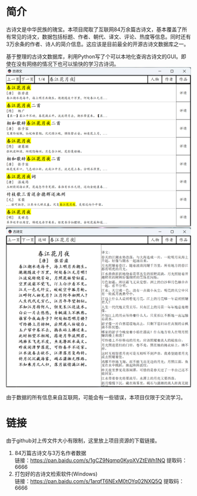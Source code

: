 # 简介
古诗文是中华民族的瑰宝。本项目爬取了互联网84万余篇古诗文，基本覆盖了所有常见的诗文，数据包括标题、作者、朝代、译文、评论、热度等信息。同时还有3万余条的作者、诗人的简介信息。这应该是目前最全的开源古诗文数据库之一。  
  
基于整理的古诗文数据库，利用Python写了个可以本地化查询古诗文的GUI。即使在没有网络的情况下也可以愉快的学习古诗词。  
![image](https://github.com/VMIJUNV/chinese-poetry-and-prose/blob/master/%E8%BD%AF%E4%BB%B6%E6%BC%94%E7%A4%BA1.png)
![image](https://github.com/VMIJUNV/chinese-poetry-and-prose/blob/master/%E8%BD%AF%E4%BB%B6%E6%BC%94%E7%A4%BA2.png)
  
由于数据的所有信息来自互联网，可能会有一些错误，本项目仅限于交流学习。
# 链接
  由于github对上传文件大小有限制，这里放上项目资源的下载链接。  
  1. 84万篇古诗文与3万名作者数据  
  链接：https://pan.baidu.com/s/1gCZ9Nqmp0KyoXVZtEWh1NQ 提取码：6666
  2.  打包好的古诗文检索软件(Windows)  
  链接：https://pan.baidu.com/s/1arqfT6NExM0tOYq02NXQ5Q 提取码：6666
